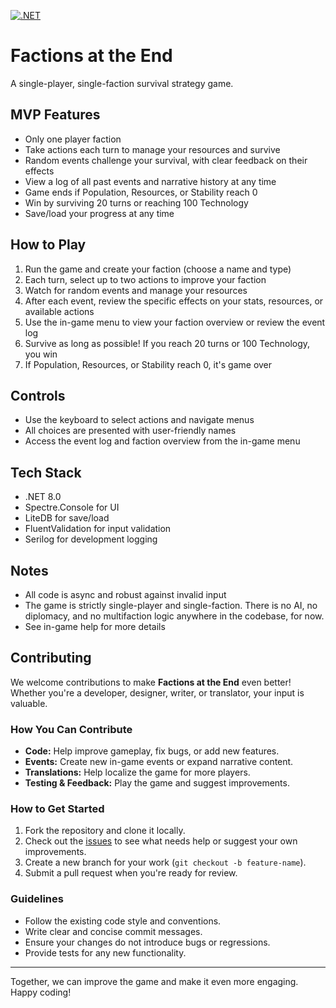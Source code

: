 [![.NET](https://github.com/mooship/FactionsAtTheEnd/actions/workflows/dotnet.yml/badge.svg)](https://github.com/mooship/FactionsAtTheEnd/actions/workflows/dotnet.yml)

# Factions at the End

A single-player, single-faction survival strategy game.

## MVP Features
- Only one player faction
- Take actions each turn to manage your resources and survive
- Random events challenge your survival, with clear feedback on their effects
- View a log of all past events and narrative history at any time
- Game ends if Population, Resources, or Stability reach 0
- Win by surviving 20 turns or reaching 100 Technology
- Save/load your progress at any time

## How to Play
1. Run the game and create your faction (choose a name and type)
2. Each turn, select up to two actions to improve your faction
3. Watch for random events and manage your resources
4. After each event, review the specific effects on your stats, resources, or available actions
5. Use the in-game menu to view your faction overview or review the event log
6. Survive as long as possible! If you reach 20 turns or 100 Technology, you win
7. If Population, Resources, or Stability reach 0, it's game over

## Controls
- Use the keyboard to select actions and navigate menus
- All choices are presented with user-friendly names
- Access the event log and faction overview from the in-game menu

## Tech Stack
- .NET 8.0
- Spectre.Console for UI
- LiteDB for save/load
- FluentValidation for input validation
- Serilog for development logging

## Notes
- All code is async and robust against invalid input
- The game is strictly single-player and single-faction. There is no AI, no diplomacy, and no multifaction logic anywhere in the codebase, for now.
- See in-game help for more details

## Contributing

We welcome contributions to make **Factions at the End** even better! Whether you're a developer, designer, writer, or translator, your input is valuable.

### How You Can Contribute
- **Code:** Help improve gameplay, fix bugs, or add new features.
- **Events:** Create new in-game events or expand narrative content.
- **Translations:** Help localize the game for more players.
- **Testing & Feedback:** Play the game and suggest improvements.

### How to Get Started
1. Fork the repository and clone it locally.
2. Check out the [issues](https://github.com/mooship/FactionsAtTheEnd/issues) to see what needs help or suggest your own improvements.
3. Create a new branch for your work (`git checkout -b feature-name`).
4. Submit a pull request when you're ready for review.

### Guidelines
- Follow the existing code style and conventions.
- Write clear and concise commit messages.
- Ensure your changes do not introduce bugs or regressions.
- Provide tests for any new functionality.

---

Together, we can improve the game and make it even more engaging. Happy coding!
